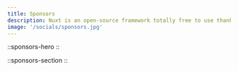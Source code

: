 ```yaml
---
title: Sponsors
description: Nuxt is an open-source framework totally free to use thanks to our generous sponsors.
image: '/socials/sponsors.jpg'
---
```


::sponsors-hero
::

::sponsors-section
::
